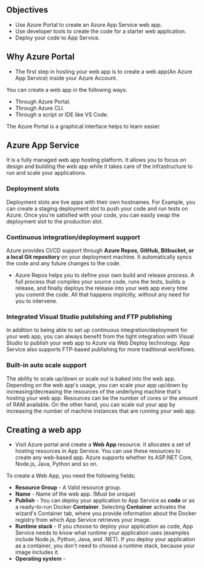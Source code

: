 ## Objectives
- Use Azure Portal to create an Azure App Service web app.
- Use developer tools to create the code for a starter web application.
- Deploy your code to App Service.

## Why Azure Portal
- The first step in hosting your web app is to create a web app(An Azure App Service) inside your Azure Account.

You can create a web app in the following ways:

- Through Azure Portal.
- Through Azure CLI.
- Through a script or IDE like VS Code.

The Azure Portal is a graphical interface helps to learn easier.

## Azure App Service

It is a fully managed web app hosting platform. It allows you to focus on design and building the web app while it takes care of the infrastructure to run and scale your applications.

### Deployment slots
Deployment slots are live apps with their own hostnames. For Example, you can create a staging deployment slot to push your code and run tests on Azure. Once you're satisfied with your code, you can easily swap the deployment slot to the production slot.

### Continuous integration/deployment support
Azure provides CI/CD support through **Azure Repos, GitHub, Bitbucket, or a local Git repository** on your deployment machine. It automatically syncs the code and any future changes to the code. 

- Azure Repos helps you to define your own build and release process. A full process that compiles your source code, runs the tests, builds a release, and finally deploys the release into your web app every time you commit the code. All that happens implicitly, without any need for you to intervene.

### Integrated Visual Studio publishing and FTP publishing
In addition to being able to set up continuous integration/deployment for your web app, you can always benefit from the tight integration with Visual Studio to publish your web app to Azure via Web Deploy technology. App Service also supports FTP-based publishing for more traditional workflows.

### Built-in auto scale support
The ability to scale up/down or scale out is baked into the web app. Depending on the web app's usage, you can scale your app up/down by increasing/decreasing the resources of the underlying machine that's hosting your web app. Resources can be the number of cores or the amount of RAM available. On the other hand, you can scale out your app by increasing the number of machine instances that are running your web app.

## Creating a web app

- Visit Azure portal and create a **Web App** resource. It allocates a set of hosting resources in App Service. You can use these resources to create any web-based app. Azure supports whether its ASP.NET Core, Node.js, Java, Python and so on.

To create a Web App, you need the following fields:

- **Resource Group** - A Valid resource group.
- **Name** - Name of the web app. (Must be unique)
- **Publish** - You can deploy your application to App Service as **code** or as a ready-to-run Docker **Container**. Selecting **Container** activates the wizard's Container tab, where you provide information about the Docker registry from which App Service retrieves your image.
- **Runtime stack** - If you choose to deploy your application as code, App Service needs to know what runtime your application uses (examples include Node.js, Python, Java, and .NET). If you deploy your application as a container, you don't need to choose a runtime stack, because your image includes it.
- **Operating system** - 


<!--stackedit_data:
eyJoaXN0b3J5IjpbMTA3Nzk1MTg4MSwtNTgwNzQ3MDAwLDE1Nz
gwNDAwNzAsLTI5OTg1MzYyMywzNTY4MDkyODUsLTE2Nzk2Nzky
ODFdfQ==
-->